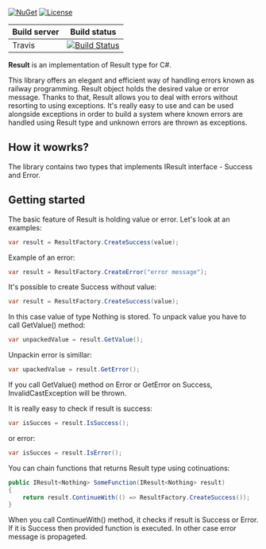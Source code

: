 [![NuGet](https://img.shields.io/nuget/v/ResultType.svg)](https://www.nuget.org/packages/ResultType/) [![License](https://img.shields.io/badge/license-MIT-blue.svg)](LICENSE.md) 

| Build server | Build status |
|--------------|--------------|
| Travis | [![Build Status](https://travis-ci.org/pajelinski/Result.svg?branch=master)](https://travis-ci.org/pajelinski/Result) |     


**Result** is an implementation of Result type for C#.

This library offers an elegant and efficient way of handling errors known as railway programming.
Result object holds the desired value or error message. Thanks to that, Result allows you to deal with errors without resorting to using exceptions.
It's really easy to use and can be used alongside exceptions in order to build a system where known errors are handled using Result type and unknown errors are thrown as exceptions.

## How it wowrks?

The library contains two types that implements IResult<T> interface - Success and Error.

## Getting started

The basic feature of Result is holding value or error.
Let's look at an examples:

```cs
var result = ResultFactory.CreateSuccess(value);
```

Example of an error:

```cs
var result = ResultFactory.CreateError("error message");
```

It's possible to create Success without value:
  
```cs
var result = ResultFactory.CreateSuccess(value);
```
In this case value of type Nothing is stored.
To unpack value you have to call GetValue() method:
  
```cs
var unpackedValue = result.GetValue();
```

Unpackin error is simillar:

```cs
var upackedValue = result.GetError();
```

If you call GetValue() method on Error or GetError on Success, InvalidCastException will be thrown. 

It is really easy to check if result is success:

```cs
var isSucces = result.IsSuccess();
```
or error:

```cs
var isSucces = result.IsError();
```

You can chain functions that returns Result type using cotinuations:

```cs
public IResult<Nothing> SomeFunction(IResult<Nothing> result)
{
    return result.ContinueWith(() => ResultFactory.CreateSuccess());
}
```

When you call ContinueWith() method, it checks if result is Success or Error. If it is Success then provided function is executed. In other case error message is propageted. 

